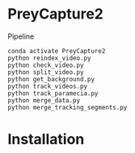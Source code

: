 # PreyCapture2

Pipeline 

```
conda activate PreyCapture2
python reindex_video.py
python check_video.py
python split_video.py
python get_background.py
python track_videos.py
python track_paramecia.py
python merge_data.py
python merge_tracking_segments.py
```

# Installation

